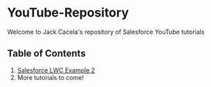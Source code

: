 # YouTube-Repository
Welcome to Jack Cacela's repository of Salesforce YouTube tutorials

## Table of Contents
1. [Salesforce LWC Example 2](./Salesforce%20LWC%20Example%202.md)
2. More tutorials to come!
